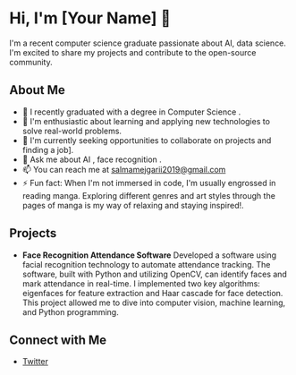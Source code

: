 # Hi, I'm [Your Name] 👋

I'm a recent computer science graduate passionate about AI, data science. I'm excited to share my projects and contribute to the open-source community.

## About Me

- 🔭 I recently graduated with a degree in Computer Science .
- 🌱 I'm enthusiastic about learning and applying new technologies to solve real-world problems.
- 💼 I'm currently seeking opportunities to  collaborate on projects and finding a job].
- 💬 Ask me about AI , face recognition .
- 📫 You can reach me at salmamejgarii2019@gmail.com
- ⚡ Fun fact: When I'm not immersed in code, I'm usually engrossed in reading manga. Exploring different genres and art styles through the pages of manga is my way of relaxing and staying inspired!.

## Projects

- **Face Recognition Attendance Software**
  Developed a software using facial recognition technology to automate attendance tracking. The software, built with Python and utilizing OpenCV, can identify faces and mark attendance in real-time. I implemented two key algorithms: eigenfaces for feature extraction and Haar cascade for face detection. This project allowed me to dive into computer vision, machine learning, and Python programming.

## Connect with Me

- [Twitter](https://twitter.com/mj_salma1707?t=MaZN4A_iVtuWwCdWfXGwOQ&s=08)



<!---
Salmamiyamizu/Salmamiyamizu is a ✨ special ✨ repository because its `README.md` (this file) appears on your GitHub profile.
You can click the Preview link to take a look at your changes.
--->
